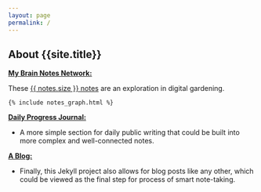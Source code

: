 ```yaml
---
layout: page
permalink: /
---
```


## About {{site.title}}


[**My Brain Notes Network:**](/notes)

<div class="grid-element">
    <p>
	    These <a class="internal-link" href="/notes">{{ notes.size }} notes</a> are an exploration in digital gardening.
    </p>

    {% include notes_graph.html %}
</div>

[**Daily Progress Journal:**](/journals)
   - A more simple section for daily public writing that could be built into more complex and well-connected notes.

[**A Blog:**](/posts)
   - Finally, this Jekyll project also allows for blog posts like any other, which could be viewed as the final step for process of smart note-taking.



